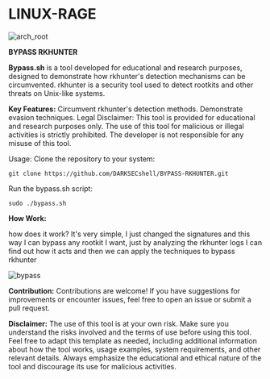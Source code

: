 # LINUX-RAGE

![arch_root](https://github.com/DARKSECshell/BYPASS-RKHUNTER/assets/121623691/215e5d46-8604-4eee-beb5-f7941519ff4b)



**BYPASS RKHUNTER**

**Bypass.sh** is a tool developed for educational and research purposes, designed to demonstrate how rkhunter's detection mechanisms can be circumvented. rkhunter is a security tool used to detect rootkits and other threats on Unix-like systems.


**Key Features:**
Circumvent rkhunter's detection methods.
Demonstrate evasion techniques.
Legal Disclaimer:
This tool is provided for educational and research purposes only. The use of this tool for malicious or illegal activities is strictly prohibited. The developer is not responsible for any misuse of this tool.


Usage:
Clone the repository to your system:
```
git clone https://github.com/DARKSECshell/BYPASS-RKHUNTER.git
```
Run the bypass.sh script:
```
sudo ./bypass.sh
```

**How Work:**

how does it work? It's very simple, I just changed the signatures and this way I can bypass any rootkit I want, just by analyzing the rkhunter logs I can find out how it acts and then we can apply the techniques to bypass rkhunter

![bypass](https://github.com/DARKSECshell/BYPASS-ROOTKIT/assets/121623691/8abce1b9-30c4-46c1-99da-2227318c55d5)


**Contribution:**
Contributions are welcome! If you have suggestions for improvements or encounter issues, feel free to open an issue or submit a pull request.


**Disclaimer:**
The use of this tool is at your own risk. Make sure you understand the risks involved and the terms of use before using this tool.
Feel free to adapt this template as needed, including additional information about how the tool works, usage examples, system requirements, and other relevant details. Always emphasize the educational and ethical nature of the tool and discourage its use for malicious activities.
